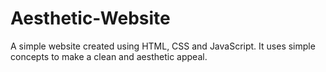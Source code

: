 # Aesthetic-Website
A simple website created using HTML, CSS and JavaScript. It uses simple concepts to make a clean and aesthetic appeal.

